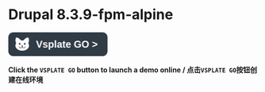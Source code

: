 # Drupal 8.3.9-fpm-alpine

<a href="https://www.vsplate.com/?docker-compose=https://github.com/vsplate/dcenvs/drupal/8.3.9-fpm-alpine"><img alt="VSPLATE GO" src="https://raw.githubusercontent.com/vsplate/images/master/vsgo_btn.png" width="200px"></a>

**Click the `VSPLATE GO` button to launch a demo online / 点击`VSPLATE GO`按钮创建在线环境**